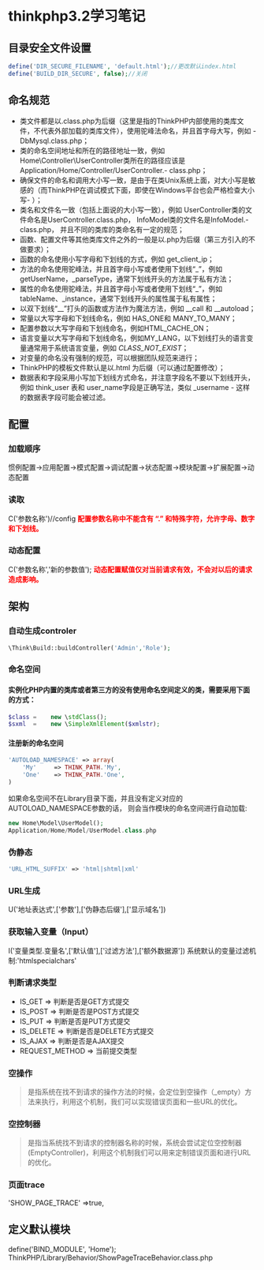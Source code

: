# thinkphp3.2学习笔记

## 目录安全文件设置
```php
define('DIR_SECURE_FILENAME', 'default.html');//更改默认index.html
define('BUILD_DIR_SECURE', false);//关闭
```
## 命名规范
- 类文件都是以.class.php为后缀（这里是指的ThinkPHP内部使用的类库文件，不代表外部加载的类库文件），使用驼峰法命名，并且首字母大写，例如 - DbMysql.class.php；
- 类的命名空间地址和所在的路径地址一致，例如 Home\Controller\UserController类所在的路径应该是 Application/Home/Controller/UserController.- class.php；
- 确保文件的命名和调用大小写一致，是由于在类Unix系统上面，对大小写是敏感的（而ThinkPHP在调试模式下面，即使在Windows平台也会严格检查大小写- ）；
- 类名和文件名一致（包括上面说的大小写一致），例如 UserController类的文件命名是UserController.class.php， InfoModel类的文件名是InfoModel.- class.php， 并且不同的类库的类命名有一定的规范；
- 函数、配置文件等其他类库文件之外的一般是以.php为后缀（第三方引入的不做要求）；
- 函数的命名使用小写字母和下划线的方式，例如 get_client_ip；
- 方法的命名使用驼峰法，并且首字母小写或者使用下划线“_”，例如 getUserName，_parseType，通常下划线开头的方法属于私有方法；
- 属性的命名使用驼峰法，并且首字母小写或者使用下划线“_”，例如 tableName、_instance，通常下划线开头的属性属于私有属性；
- 以双下划线“__”打头的函数或方法作为魔法方法，例如 __call 和 __autoload；
- 常量以大写字母和下划线命名，例如 HAS_ONE和 MANY_TO_MANY；
- 配置参数以大写字母和下划线命名，例如HTML_CACHE_ON；
- 语言变量以大写字母和下划线命名，例如MY_LANG，以下划线打头的语言变量通常用于系统语言变量，例如 _CLASS_NOT_EXIST_；
- 对变量的命名没有强制的规范，可以根据团队规范来进行；
- ThinkPHP的模板文件默认是以.html 为后缀（可以通过配置修改）；
- 数据表和字段采用小写加下划线方式命名，并注意字段名不要以下划线开头，例如 think_user 表和 user_name字段是正确写法，类似 _username - 这样的数据表字段可能会被过滤。

## 配置
### 加载顺序
惯例配置->应用配置->模式配置->调试配置->状态配置->模块配置->扩展配置->动态配置
### 读取
C('参数名称')//config
__配置参数名称中不能含有 “.” 和特殊字符，允许字母、数字和下划线。__

### 动态配置
C('参数名称','新的参数值');
__动态配置赋值仅对当前请求有效，不会对以后的请求造成影响。__

## 架构

### 自动生成controler
```php
\Think\Build::buildController('Admin','Role');
```
### 命名空间
#### 实例化PHP内置的类库或者第三方的没有使用命名空间定义的类，需要采用下面的方式：
```php
$class =    new \stdClass();
$sxml  =    new \SimpleXmlElement($xmlstr);
```
#### 注册新的命名空间
```php
'AUTOLOAD_NAMESPACE' => array(
    'My'     => THINK_PATH.'My',
    'One'    => THINK_PATH.'One',
)
```
如果命名空间不在Library目录下面，并且没有定义对应的AUTOLOAD_NAMESPACE参数的话，
则会当作模块的命名空间进行自动加载:
```php
new Home\Model\UserModel();
Application/Home/Model/UserModel.class.php
```
### 伪静态
```php
'URL_HTML_SUFFIX' => 'html|shtml|xml'
```

### URL生成
U('地址表达式',['参数'],['伪静态后缀'],['显示域名'])

### 获取输入变量（Input）
I('变量类型.变量名',['默认值'],['过滤方法'],['额外数据源'])
系统默认的变量过滤机制:'htmlspecialchars'

### 判断请求类型
- IS_GET => 判断是否是GET方式提交
- IS_POST => 判断是否是POST方式提交
- IS_PUT => 判断是否是PUT方式提交
- IS_DELETE => 判断是否是DELETE方式提交
- IS_AJAX => 判断是否是AJAX提交
- REQUEST_METHOD => 当前提交类型

### 空操作
> 是指系统在找不到请求的操作方法的时候，会定位到空操作（_empty）方法来执行，利用这个机制，我们可以实现错误页面和一些URL的优化。

### 空控制器
> 是指当系统找不到请求的控制器名称的时候，系统会尝试定位空控制器(EmptyController)，利用这个机制我们可以用来定制错误页面和进行URL的优化。

### 页面trace
'SHOW_PAGE_TRACE' =>true,

## 定义默认模块
define('BIND_MODULE', 'Home');
ThinkPHP/Library/Behavior/ShowPageTraceBehavior.class.php





<style>
    strong{color: red;}
</style>